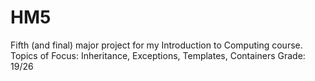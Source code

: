 # HM5
Fifth (and final) major project for my Introduction to Computing course.  
Topics of Focus: Inheritance, Exceptions, Templates, Containers
Grade: 19/26
